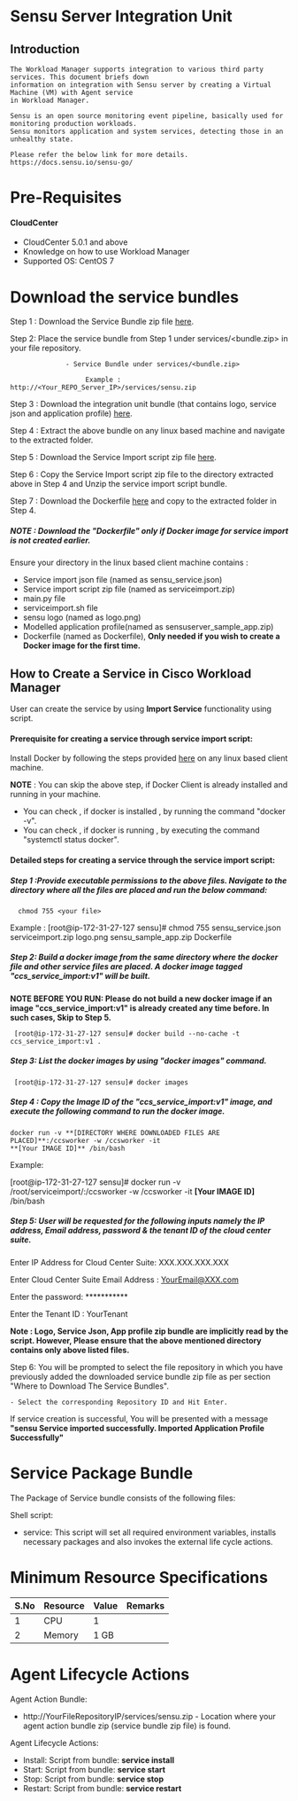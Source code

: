 # Sensu Server Integration Unit
## Introduction
    The Workload Manager supports integration to various third party services. This document briefs down 
    information on integration with Sensu server by creating a Virtual Machine (VM) with Agent service 
    in Workload Manager.
    
    Sensu is an open source monitoring event pipeline, basically used for monitoring production workloads. 
    Sensu monitors application and system services, detecting those in an unhealthy state.    
    
    Please refer the below link for more details.
    https://docs.sensu.io/sensu-go/
# Pre-Requisites
#### CloudCenter
- CloudCenter 5.0.1 and above
- Knowledge on how to use Workload Manager 
- Supported OS: CentOS 7

# Download the service bundles
   Step 1 : Download the Service Bundle zip file [here](https://github.com/datacenter/cloudcentersuite/raw/master/Content/Monitoring/Sensu/WorkloadManager/ServiceBundle/sensu.zip). 
   
   Step 2: Place the service bundle from Step 1 under services/<bundle.zip> in your file repository.
   
                  - Service Bundle under services/<bundle.zip>

                       Example : http://<Your_REPO_Server_IP>/services/sensu.zip 
   
   Step 3 : Download the integration unit bundle (that contains logo, service json and application profile) [here](https://github.com/datacenter/cloudcentersuite/raw/master/Content/Monitoring/Sensu/WorkloadManager/sensu_iu.zip?raw=true).
   
   Step 4 : Extract the above bundle on any linux based machine and navigate to the extracted folder.
   
   Step 5 : Download the Service Import script zip file [here](https://github.com/datacenter/cloudcentersuite/raw/master/Content/Scripts/serviceimport.zip).
   
   Step 6 : Copy the Service Import script zip file to the directory extracted above in Step 4 and Unzip the service import script bundle.
   
   Step 7 : Download the Dockerfile [here](https://github.com/datacenter/cloudcentersuite/raw/master/Content/dockerimages/Dockerfile) and copy to the extracted folder in Step 4.
   
   ##### NOTE : Download the "Dockerfile" only if Docker image for service import is not created earlier.
   
   Ensure your directory in the linux based client machine contains :
 - Service import json file (named as sensu_service.json)
 - Service import script zip file (named as serviceimport.zip)
 - main.py file
 - serviceimport.sh file
 - sensu logo (named as logo.png)
 - Modelled application profile(named as sensuserver_sample_app.zip)
 - Dockerfile (named as Dockerfile), **Only needed if you wish to create a Docker image for the first time.**

## How to Create a Service in Cisco Workload Manager
User can create the service by using **Import Service** functionality using script.

#### Prerequisite for creating a service through service import script:

Install Docker by following the steps provided [here](https://github.com/datacenter/cloudcentersuite/raw/master/Content/dockerimages/Steps%20for%20Installation%20of%20Docker%20CE%20on%20CentOS7_V2.docx) on any linux based client machine.

**NOTE** : You can skip the above step, if Docker Client is already installed and running in your machine. 
- You can check , if docker is installed , by running the command "docker -v".
- You can check , if docker is running , by executing the command "systemctl status docker".
  
#### Detailed steps for creating a service through the service import script:

##### Step 1 :Provide executable permissions to the above files. Navigate to the directory where all the files are placed and run the below command:
   
      chmod 755 <your file>

Example : 
    [root@ip-172-31-27-127 sensu]# chmod 755 sensu_service.json serviceimport.zip logo.png sensu_sample_app.zip Dockerfile

##### Step 2: Build a docker image from the same directory where the docker file and other service files are placed. A docker image tagged "ccs_service_import:v1" will be built.

**NOTE BEFORE YOU RUN: Please do not build a new docker image if an image "ccs_service_import:v1" is already created any time before. In such cases, Skip to Step 5.**

     [root@ip-172-31-27-127 sensu]# docker build --no-cache -t ccs_service_import:v1 .

##### Step 3: List the docker images by using "docker images" command.

     [root@ip-172-31-27-127 sensu]# docker images

##### Step 4 : Copy the Image ID of the "ccs_service_import:v1" image, and execute the following command to run the docker image.

    docker run -v **[DIRECTORY WHERE DOWNLOADED FILES ARE PLACED]**:/ccsworker -w /ccsworker -it 
    **[Your IMAGE ID]** /bin/bash

Example:  

[root@ip-172-31-27-127 sensu]# docker run -v /root/serviceimport/:/ccsworker -w /ccsworker -it **[Your IMAGE ID]** /bin/bash

##### Step 5: User will be requested for the following inputs namely the IP address, Email address, password & the tenant ID of the cloud center suite.
Enter IP Address for Cloud Center Suite: XXX.XXX.XXX.XXX

Enter Cloud Center Suite Email Address : YourEmail@XXX.com

Enter the password: ***********

Enter the Tenant ID  : YourTenant

**Note : Logo, Service Json, App profile zip bundle are implicitly read by the script. However, Please ensure that the above mentioned directory contains only above listed files.**

Step 6: You will be prompted to select the file repository in which you have previously added the downloaded service bundle zip file as per section "Where to Download The Service Bundles". 

    - Select the corresponding Repository ID and Hit Enter.

If service creation is successful, You will be presented with a message **"sensu Service imported successfully. Imported Application Profile Successfully"**

# Service Package Bundle

The Package of Service bundle consists of the following files:

Shell script:
 - service: This script will set all required environment variables, installs necessary packages and also invokes the external life cycle actions.
 
# Minimum Resource Specifications

     
S.No    | Resource    |  Value   | Remarks
----    | ----------  | ---------| ------- 
 1      |  CPU        | 1        |        
 2      |  Memory     | 1 GB     |        
 
# Agent Lifecycle Actions 
Agent Action Bundle:  
 - http://YourFileRepositoryIP/services/sensu.zip - Location where your agent action bundle zip (service bundle zip file) is found.

Agent Lifecycle Actions:
 - Install: Script from bundle: **service install**
 - Start: Script from bundle: **service start**
 - Stop: Script from bundle: **service stop**
 - Restart: Script from bundle: **service restart**

